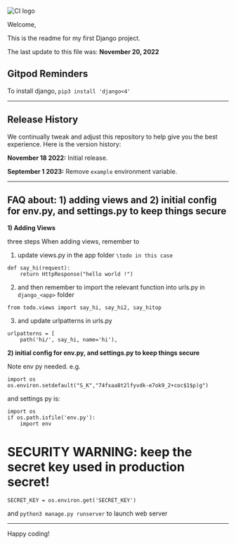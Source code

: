 ![CI logo](https://codeinstitute.s3.amazonaws.com/fullstack/ci_logo_small.png)

Welcome,

This is the readme for my first Django project.

The last update to this file was: **November 20, 2022**

## Gitpod Reminders

To install django, `pip3 install 'django<4'`

------

## Release History

We continually tweak and adjust this repository to help give you the best experience. 
Here is the version history:

**November 18 2022:** Initial release.

**September 1 2023:** Remove `example` environment variable.

------

## FAQ about: 1) adding views and 2) initial config for env.py, and settings.py to keep things secure

**1) Adding Views**

three steps When adding views, remember to 
1) update views.py in the app folder `\todo in this case`
```
def say_hi(request):
    return HttpResponse("hello world !")
```

2) and then remember to import the relevant function into urls.py in `django_<app>` folder

```
from todo.views import say_hi, say_hi2, say_hitop
```

3) and update urlpatterns in urls.py
```
urlpatterns = [
    path('hi/', say_hi, name='hi'),
```


**2) initial config for env.py, and settings.py to keep things secure**

Note env py needed. e.g.
```
import os
os.environ.setdefault("S_K","74fxaa8t2lfyvdk-e7ok9_2+coc$1$p)g")
```

and settings py is:
```
import os
if os.path.isfile('env.py'):
    import env
```
# SECURITY WARNING: keep the secret key used in production secret!
```
SECRET_KEY = os.environ.get('SECRET_KEY')
```

and `python3 manage.py runserver` to launch web server

---

Happy coding!
